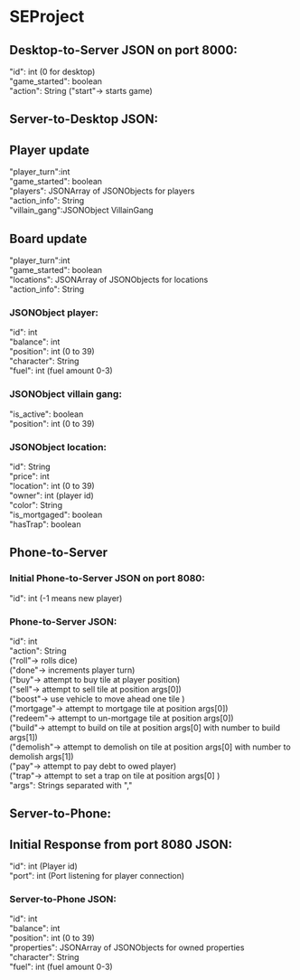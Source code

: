 # SEProject
## Desktop-to-Server JSON on port 8000:
"id": int (0 for desktop) <br />
"game_started": boolean <br />
"action": String ("start"-> starts game) <br />

## Server-to-Desktop JSON:
## Player update
"player_turn":int <br />
"game_started": boolean <br />
"players": JSONArray of JSONObjects for players <br />
"action_info": String <br />
"villain_gang":JSONObject VillainGang<br />

## Board update
"player_turn":int <br />
"game_started": boolean <br />
"locations": JSONArray of JSONObjects for locations <br />
"action_info": String <br />

### JSONObject player:
"id": int <br />
"balance": int <br />
"position": int (0 to 39) <br />
"character": String <br />
"fuel": int (fuel amount 0-3) <br />

### JSONObject villain gang:
"is_active": boolean <br />
"position": int (0 to 39) <br />

### JSONObject location:
"id": String <br />
"price": int <br />
"location": int (0 to 39) <br />
"owner": int (player id) <br />
"color": String <br />
"is_mortgaged": boolean <br />
"hasTrap": boolean <br />

## Phone-to-Server 
### Initial Phone-to-Server JSON on port 8080:
"id": int (-1 means new player)<br />

### Phone-to-Server JSON:
"id": int <br />
"action": String<br />
("roll"-> rolls dice)<br />
("done"-> increments player turn) <br />
("buy"-> attempt to buy tile at player position) <br />
("sell"-> attempt to sell tile at position args[0]) <br />
("boost"-> use vehicle to move ahead one tile )<br />
("mortgage"-> attempt to mortgage tile at position args[0])<br />
("redeem"-> attempt to un-mortgage tile at position args[0])<br />
("build"-> attempt to build on tile at position args[0] with number to build args[1])<br />
("demolish"-> attempt to demolish on tile at position args[0] with number to demolish args[1])<br />
("pay"-> attempt to pay debt to owed player) <br />
("trap"-> attempt to set a trap on tile at position args[0] )<br />
"args": Strings separated with "," <br />

## Server-to-Phone:
## Initial Response from port 8080 JSON:
"id": int (Player id)<br />
"port": int (Port listening for player connection) <br />

### Server-to-Phone JSON:
"id": int <br />
"balance": int <br />
"position": int (0 to 39) <br />
"properties": JSONArray of JSONObjects for owned properties <br />
"character": String <br />
"fuel": int (fuel amount 0-3) <br />
